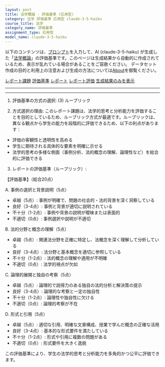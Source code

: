 ```yaml
---
layout: post
title: 法学概論 - 評価基準 (応用型)
category: 法学 評価基準 応用型 claude-3-5-haiku
course_title: 法学
category_name: 評価基準
assignment_type: 応用型
model_name: claude-3-5-haiku
---
```


以下のコンテンツは、[プロンプト](https://github.com/takedatoshiyuki/synthetic_assignments/tree/main/generated/法学/claude-3-5-haiku/prompt_評価基準-応用型.md)を入力して、AI (claude-3-5-haiku) が生成した「[法学概論](/contents/法学/)」の評価基準です。このページは生成結果から自動的に作成されているため、表示が乱れている場合があることをご容赦ください。
データセット作成の目的と利用上の注意および生成の方法については[About](/About)を御覧ください。

[レポート課題](../レポート課題-応用型)
[評価基準](../評価基準-応用型)
[レポート](../レポート-応用型)
[レポート評価](../レポート評価-応用型)
[生成結果のみを表示](https://github.com/takedatoshiyuki/synthetic_assignments/tree/main/generated/法学/claude-3-5-haiku/評価基準-応用型.md)
  

***
***
  
1. 評価基準の方式の選択:
(3) ルーブリック

2. 方式選択の理由:
このレポート課題は、法学的思考と分析能力を評価することを目的としているため、ルーブリック方式が最適です。ルーブリックは、異なる観点から学生の能力を段階的に評価できるため、以下の利点があります：
- 評価の客観性と透明性を高める
- 学生に期待される具体的な要素を明確に示せる
- 法学的思考の多様な側面（事例分析、法的概念の理解、論理性など）を総合的に評価できる

3. レポートの評価基準（ルーブリック）:

【評価基準】（総合20点）

A. 事例の選択と背景説明（5点）
- 卓越（5点）: 事例が明確で、問題の社会的・法的背景を深く洞察している
- 良好（3-4点）: 事例と背景が適切に説明されている
- 不十分（1-2点）: 事例や背景の説明が曖昧または表面的
- 不適切（0点）: 事例選択や説明が不適切

B. 法的分野と概念の理解（5点）
- 卓越（5点）: 関連法分野を正確に特定し、法概念を深く理解して分析している
- 良好（3-4点）: 法分野と基本概念を適切に参照している
- 不十分（1-2点）: 法的概念の理解や適用が不明確
- 不適切（0点）: 法学的視点が欠如

C. 論理的展開と独自の考察（5点）
- 卓越（5点）: 論理的で説得力のある独自の法的分析と解決策の提示
- 良好（3-4点）: 論理的な考察と一定の独自性
- 不十分（1-2点）: 論理性や独自性に欠ける
- 不適切（0点）: 論理的考察が不在

D. 形式と引用（5点）
- 卓越（5点）: 適切な引用、明確な文章構成、授業で学んだ概念の正確な活用
- 良好（3-4点）: 基本的な形式要件を満たしている
- 不十分（1-2点）: 形式や引用に複数の問題がある
- 不適切（0点）: 形式要件を大きく逸脱

この評価基準により、学生の法学的思考と分析能力を多角的かつ公平に評価できます。
